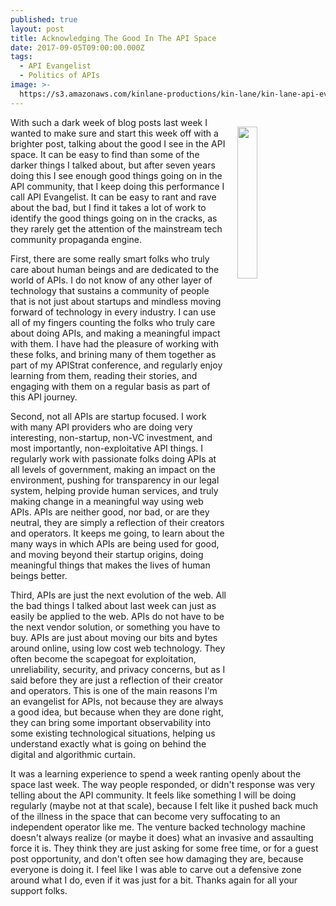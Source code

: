 ```yaml
---
published: true
layout: post
title: Acknowledging The Good In The API Space
date: 2017-09-05T09:00:00.000Z
tags:
  - API Evangelist
  - Politics of APIs
image: >-
  https://s3.amazonaws.com/kinlane-productions/kin-lane/kin-lane-api-evangelist-cartoon.png
---
```

<p><img src="https://s3.amazonaws.com/kinlane-productions/kin-lane/kin-lane-api-evangelist-cartoon.png" align="right" width="25%" style="padding: 15px;" /></p>With such a dark week of blog posts last week I wanted to make sure and start this week off with a brighter post, talking about the good I see in the API space. It can be easy to find than some of the darker things I talked about, but after seven years doing this I see enough good things going on in the API community, that I keep doing this performance I call API Evangelist. It can be easy to rant and rave about the bad, but I find it takes a lot of work to identify the good things going on in the cracks, as they rarely get the attention of the mainstream tech community propaganda engine.

First, there are some really smart folks who truly care about human beings and are dedicated to the world of APIs. I do not know of any other layer of technology that sustains a community of people that is not just about startups and mindless moving forward of technology in every industry. I can use all of my fingers counting the folks who truly care about doing APIs, and making a meaningful impact with them. I have had the pleasure of working with these folks, and brining many of them together as part of my APIStrat conference, and regularly enjoy learning from them, reading their stories, and engaging with them on a regular basis as part of this API journey.

Second, not all APIs are startup focused. I work with many API providers who are doing very interesting, non-startup, non-VC investment, and most importantly, non-exploitative API things. I regularly work with passionate folks doing APIs at all levels of government, making an impact on the environment, pushing for transparency in our legal system, helping provide human services, and truly making change in a meaningful way using web APIs. APIs are neither good, nor bad, or are they neutral, they are simply a reflection of their creators and operators. It keeps me going, to learn about the many ways in which APIs are being used for good, and moving beyond their startup origins, doing meaningful things that makes the lives of human beings better.

Third, APIs are just the next evolution of the web. All the bad things I talked about last week can just as easily be applied to the web. APIs do not have to be the next vendor solution, or something you have to buy. APIs are just about moving our bits and bytes around online, using low cost web technology. They often become the scapegoat for exploitation, unreliability, security, and privacy concerns, but as I said before they are just a reflection of their creator and operators. This is one of the main reasons I'm an evangelist for APIs, not because they are always a good idea, but because when they are done right, they can bring some important observability into some existing technological situations, helping us understand exactly what is going on behind the digital and algorithmic curtain.

It was a learning experience to spend a week ranting openly about the space last week. The way people responded, or didn't response was very telling about the API community. It feels like something I will be doing regularly (maybe not at that scale), because I felt like it pushed back much of the illness in the space that can become very suffocating to an independent operator like me. The venture backed technology machine doesn't always realize (or maybe it does) what an invasive and assaulting force it is. They think they are just asking for some free time, or for a guest post opportunity, and don't often see how damaging they are, because everyone is doing it. I feel like I was able to carve out a defensive zone around what I do, even if it was just for a bit. Thanks again for all your support folks.

